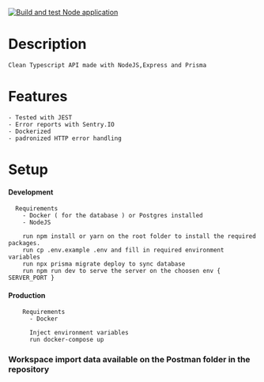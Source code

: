 [![Build and test Node application](https://github.com/JuniorMiksza8/clean-user-microsservice/actions/workflows/test.yml/badge.svg?branch=master)](https://github.com/JuniorMiksza8/clean-user-microsservice/actions/workflows/test.yml)

# Description

    Clean Typescript API made with NodeJS,Express and Prisma

# Features

    - Tested with JEST
    - Error reports with Sentry.IO
    - Dockerized
    - padronized HTTP error handling

# Setup

#### Development

      Requirements
        - Docker ( for the database ) or Postgres installed
        - NodeJS

        run npm install or yarn on the root folder to install the required packages.
        run cp .env.example .env and fill in required environment variables
        run npx prisma migrate deploy to sync database
        run npm run dev to serve the server on the choosen env { SERVER_PORT }


#### Production

        Requirements
          - Docker

          Inject environment variables
          run docker-compose up




### Workspace import data available on the Postman folder in the repository
